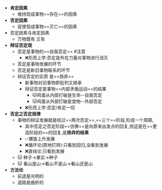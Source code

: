- **肯定因素**
	- 维持现成事物==存在==的因素
- **否定因素**
	- 促使现成事物==灭亡==的因素
- 否定因素与肯定因素
	- 万物既有 又有
- **辩证否定观**
	- 否定是事物的==自我否定== #注意
		- ❌形而上学:否定是外在力量对事物进行消灭
	- 否定是事物发展的环节
	- 否定是新旧事物联系的环节
	- 辩证否定的实质 是==扬弃==
		- 新事物对旧事物即批判又继承
		- 辩证否定是事物==内部矛盾运动==的结果
			- 🐱鸡蛋从内部打破是生命--自我否定
			- 🐱鸡蛋从外部打破是食物--外部否定
		- ❌形而上学:否定/肯定一切
- **否定之否定规律**
	- 事物的辩证发展就是经过==两次否定==,==三个==阶段,形成一个周期,
		- 其中否定之否定阶段==仿佛==是向原来出发点的回复,但这是在==更高阶段的==的回复,是**扬弃的结果**
		- ✅螺旋上升发展
		- ❌循环论(原地打转):只看到回归,没看到发展 
		- ❌直线论:只看到发展
	- 🐱 种子->果实->种子
	- 🐱 看山是山->看山不是山->看山还是山
- **方法论**
	- 前途是光明的
	- 道路是曲折的